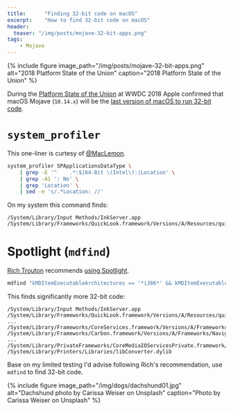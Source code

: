 ```yaml
---
title:      "Finding 32-bit code on macOS"
excerpt:    "How to find 32-bit code on macOS"
header:
  teaser: "/img/posts/mojave-32-bit-apps.png"
tags:
    - Mojave
---
```


{% include figure image_path="/img/posts/mojave-32-bit-apps.png" alt="2018 Platform State of the Union" caption="2018 Platform State of the Union" %} 

During the [Platform State of the Union](https://developer.apple.com/videos/play/wwdc2018-102/?time=1179) at WWDC 2018 Apple confirmed that macOS Mojave (`10.14.x`) will be the [last version of macOS to run 32-bit code](https://support.apple.com/en-gb/HT208436).

# `system_profiler`

This one-liner is curtesy of [@MacLemon](https://twitter.com/MacLemon). 

```bash
system_profiler SPApplicationsDataType \
    | grep -E '^    .*:$|64-Bit \(Intel\):|Location' \
    | grep -A1 ': No' \
    | grep 'Location' \
    | sed -e 's/.*Location: //' 
```

On my system this command finds:
```
/System/Library/Input Methods/InkServer.app
/System/Library/Frameworks/QuickLook.framework/Versions/A/Resources/quicklookd32.app
```

# Spotlight (`mdfind`)

[Rich Trouton](https://twitter.com/rtrouton) recommends [using Spotlight](https://twitter.com/rtrouton/status/1130482310762115072).

```bash
mdfind "kMDItemExecutableArchitectures == '*i386*' && kMDItemExecutableArchitectures != '*x86*'"
```

This finds significantly more 32-bit code:
```
/System/Library/Input Methods/InkServer.app
/System/Library/Frameworks/QuickLook.framework/Versions/A/Resources/quicklookd32.app
...
/System/Library/Frameworks/CoreServices.framework/Versions/A/Frameworks/Metadata.framework/Versions/A/Support/libmdworker.dylib
/System/Library/Frameworks/Carbon.framework/Versions/A/Frameworks/NavigationServices.framework/Versions/A/NavigationServices
...
/System/Library/PrivateFrameworks/CoreMediaIOServicesPrivate.framework/Versions/A/CoreMediaIOServicesPrivate
/System/Library/Printers/Libraries/libConverter.dylib
```

Base on my limited testing I'd advise following Rich's recommendation, use `mdfind` to find 32-bit code.

{% include figure image_path="/img/dogs/dachshund01.jpg" alt="Dachshund photo by Carissa Weiser on Unsplash" caption="Photo by Carissa Weiser on Unsplash" %}
